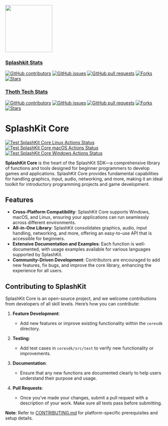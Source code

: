 <p align="left">
    <img width="150px" src="https://github.com/thoth-tech/.github/blob/main/images/splashkit.png"/>
</p>

### [Splashkit Stats](https://github.com/splashkit/splashkit-core)

[![GitHub contributors](https://img.shields.io/github/contributors/splashkit/splashkit-core?label=Contributors&color=F5A623)](https://github.com/splashkit/splashkit-core/graphs/contributors)
[![GitHub issues](https://img.shields.io/github/issues/splashkit/splashkit-core?label=Issues&color=F5A623)](https://github.com/splashkit/splashkit-core/issues)
[![GitHub pull requests](https://img.shields.io/github/issues-pr/splashkit/splashkit-core?label=Pull%20Requests&color=F5A623)](https://github.com/splashkit/splashkit-core/pulls)
[![Forks](https://img.shields.io/github/forks/splashkit/splashkit-core?label=Forks&color=F5A623)](https://github.com/splashkit/splashkit-core/network/members)
[![Stars](https://img.shields.io/github/stars/splashkit/splashkit-core?label=Stars&color=F5A623)](https://github.com/splashkit/splashkit-core/stargazers)

### [Thoth Tech Stats](https://github.com/thoth-tech/splashkit-core)

[![GitHub contributors](https://img.shields.io/github/contributors/thoth-tech/splashkit-core?label=Contributors&color=F5A623)](https://github.com/thoth-tech/splashkit-core/graphs/contributors)
[![GitHub issues](https://img.shields.io/github/issues/thoth-tech/splashkit-core?label=Issues&color=F5A623)](https://github.com/thoth-tech/splashkit-core/issues)
[![GitHub pull requests](https://img.shields.io/github/issues-pr/thoth-tech/splashkit-core?label=Pull%20Requests&color=F5A623)](https://github.com/thoth-tech/splashkit-core/pulls)
[![Forks](https://img.shields.io/github/forks/thoth-tech/splashkit-core?label=Forks&color=F5A623)](https://github.com/thoth-tech/splashkit-core/network/members)
[![Stars](https://img.shields.io/github/stars/thoth-tech/splashkit-core?label=Stars&color=F5A623)](https://github.com/thoth-tech/splashkit-core/stargazers)

# SplashKit Core

[![Test SplashKit Core Linux Actions Status](https://github.com/splashkit/splashkit-core/workflows/SplashKit%20Core%20Linux/badge.svg)](https://github.com/splashkit/splashkit-core/actions)
[![Test SplashKit Core macOS Actions Status](https://github.com/splashkit/splashkit-core/workflows/SplashKit%20Core%20macOS/badge.svg)](https://github.com/splashkit/splashkit-core/actions)
[![Test SplashKit Core Windows Actions Status](https://github.com/splashkit/splashkit-core/workflows/SplashKit%20Core%20Windows/badge.svg)](https://github.com/splashkit/splashkit-core/actions)

**SplashKit Core** is the heart of the SplashKit SDK—a comprehensive library of functions and tools designed for beginner programmers to develop games and applications. SplashKit Core provides fundamental capabilities for handling graphics, input, audio, networking, and more, making it an ideal toolkit for introductory programming projects and game development.

## Features

- **Cross-Platform Compatibility**: SplashKit Core supports Windows, macOS, and Linux, ensuring your applications can run seamlessly across different environments.
- **All-in-One Library**: SplashKit consolidates graphics, audio, input handling, networking, and more, offering an easy-to-use API that is accessible for beginners.
- **Extensive Documentation and Examples**: Each function is well-documented, with usage examples available for various languages supported by SplashKit.
- **Community-Driven Development**: Contributors are encouraged to add new features, fix bugs, and improve the core library, enhancing the experience for all users.

## Contributing to SplashKit

SplashKit Core is an open-source project, and we welcome contributions from developers of all skill levels. Here’s how you can contribute:

1. **Feature Development**:
   - Add new features or improve existing functionality within the `coresdk` directory.

2. **Testing**:
   - Add test cases in `coresdk/src/test` to verify new functionality or improvements.

3. **Documentation**:
   - Ensure that any new functions are documented clearly to help users understand their purpose and usage.

4. **Pull Requests**:
   - Once you’ve made your changes, submit a pull request with a description of your work. Make sure all tests pass before submitting.

**Note**: Refer to [CONTRIBUTING.md](CONTRIBUTING.md) for platform-specific prerequisites and setup details.
